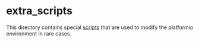 # extra_scripts

This directory contains special [scripts](https://docs.platformio.org/en/latest/scripting/index.html) that are used to modify the platformio environment in rare cases.
